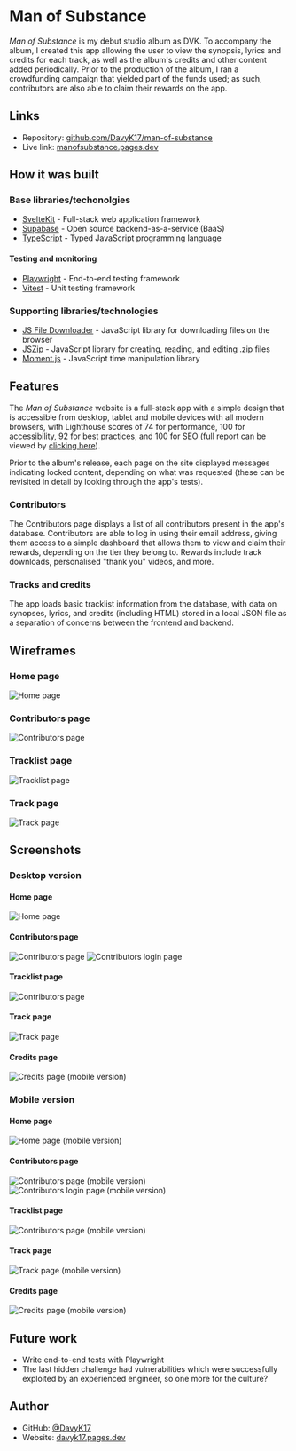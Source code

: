 # Man of Substance

_Man of Substance_ is my debut studio album as DVK. To accompany the album, I created this app allowing the user to view the synopsis, lyrics and credits for each track, as well as the album's credits and other content added periodically. Prior to the production of the album, I ran a crowdfunding campaign that yielded part of the funds used; as such, contributors are also able to claim their rewards on the app.

## Links

- Repository: [github.com/DavyK17/man-of-substance](https://github.com/DavyK17/man-of-substance)
- Live link: [manofsubstance.pages.dev](https://manofsubstance.pages.dev)

## How it was built

### Base libraries/techonolgies

- [SvelteKit](https://kit.svelte.dev/) - Full-stack web application framework
- [Supabase](https://supabase.com/) - Open source backend-as-a-service (BaaS)
- [TypeScript](https://www.typescriptlang.org/) - Typed JavaScript programming language

#### Testing and monitoring

- [Playwright](https://playwright.dev/) - End-to-end testing framework
- [Vitest](https://vitest.dev/) - Unit testing framework

### Supporting libraries/technologies

- [JS File Downloader](https://github.com/AleeeKoi/js-file-downloader) - JavaScript library for downloading files on the browser
- [JSZip](https://stuk.github.io/jszip/) - JavaScript library for creating, reading, and editing .zip files
- [Moment.js](https://momentjs.com/) - JavaScript time manipulation library

## Features

The _Man of Substance_ website is a full-stack app with a simple design that is accessible from desktop, tablet and mobile devices with all modern browsers, with Lighthouse scores of 74 for performance, 100 for accessibility, 92 for best practices, and 100 for SEO (full report can be viewed by [clicking here](./readme/lighthouse.pdf)).

Prior to the album's release, each page on the site displayed messages indicating locked content, depending on what was requested (these can be revisited in detail by looking through the app's tests).

### Contributors

The Contributors page displays a list of all contributors present in the app's database. Contributors are able to log in using their email address, giving them access to a simple dashboard that allows them to view and claim their rewards, depending on the tier they belong to. Rewards include track downloads, personalised "thank you" videos, and more.

### Tracks and credits

The app loads basic tracklist information from the database, with data on synopses, lyrics, and credits (including HTML) stored in a local JSON file as a separation of concerns between the frontend and backend.

## Wireframes

### Home page

![Home page](./readme/wireframe-home.jpg)

### Contributors page

![Contributors page](./readme/wireframe-contributors.jpg)

### Tracklist page

![Tracklist page](./readme/wireframe-tracklist.jpg)

### Track page

![Track page](./readme/wireframe-track.jpg)

## Screenshots

### Desktop version

#### Home page

![Home page](./readme/screenshot-home.png)

#### Contributors page

![Contributors page](./readme/screenshot-contributors.png)
![Contributors login page](./readme/screenshot-contributors-login.png)

#### Tracklist page

![Contributors page](./readme/screenshot-tracklist.png)

#### Track page

![Track page](./readme/screenshot-track.png)

#### Credits page

![Credits page (mobile version)](./readme/screenshot-credits.png)

### Mobile version

#### Home page

![Home page (mobile version)](./readme/screenshot-mobile-home.png)

#### Contributors page

![Contributors page (mobile version)](./readme/screenshot-mobile-contributors.png)
![Contributors login page (mobile version)](./readme/screenshot-mobile-contributors-login.png)

#### Tracklist page

![Contributors page (mobile version)](./readme/screenshot-mobile-tracklist.png)

#### Track page

![Track page (mobile version)](./readme/screenshot-mobile-track.png)

#### Credits page

![Credits page (mobile version)](./readme/screenshot-mobile-credits.png)

## Future work

- Write end-to-end tests with Playwright
- The last hidden challenge had vulnerabilities which were successfully exploited by an experienced engineer, so one more for the culture?

## Author

- GitHub: [@DavyK17](https://github.com/DavyK17)
- Website: [davyk17.pages.dev](https://davyk17.pages.dev)
